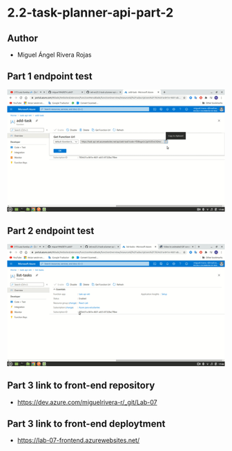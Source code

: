 # 2.2-task-planner-api-part-2

## Author

- Miguel Ángel Rivera Rojas

## Part 1 endpoint test

![](img/part1.gif)

## Part 2 endpoint test

![](img/part2.gif)

## Part 3 link to front-end repository

- https://dev.azure.com/miguelrivera-r/_git/Lab-07

## Part 3 link to front-end deploytment

- https://lab-07-frontend.azurewebsites.net/
